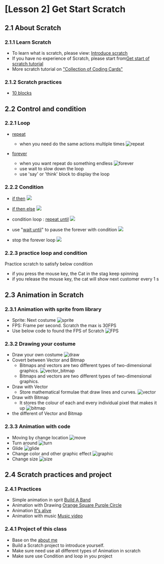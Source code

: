 # [Lesson 2] Get Start Scratch

## 2.1 About Scratch

### 2.1.1 Learn Scratch

- To learn what is scratch, please view:  [Introduce scratch](01.Introduce_Scratch.md)
- If you have no experience of Scratch, please start from[Get start of scratch tutorial](https://scratch.mit.edu/projects/editor/?tutorial=all)
- More scratch tutorial on ["Collection of Coding Cards"](https://resources.scratch.mit.edu/www/cards/en/scratch-cards-all.pdf)

### 2.1.2 Scratch practices

- [10 blocks](./2.10blocks.pdf)

## 2.2 Control and condition

### 2.2.1 Loop


- [repeat](https://en.scratch-wiki.info/wiki/Repeat_()_(block))
  - when you need do the same actions multiple times
   ![repeat](02.01_repeat.png)

- [forever](https://en.scratch-wiki.info/wiki/Forever_(block))
  - when you want repeat do something endless
   ![forever](02.01_forever.png)
  - use wait to slow down the loop
  - use 'say' or 'think' block to display the loop

### 2.2.2 Condition

- [if then](https://en.scratch-wiki.info/wiki/If_()_Then_(block))
  ![](02.02_if_then.png)
  
- [if then else](https://en.scratch-wiki.info/wiki/If_()_Then,_Else_(block))
  ![](02.02_if_then_else.png)

- condition loop : [repeat until](https://en.scratch-wiki.info/wiki/Repeat_Until_()_(block))
  ![](02.02_repeat_until.png)

- use "[wait until](https://en.scratch-wiki.info/wiki/Wait_Until_()_(block))" to pause the forever with condition
  ![](02.02_wait_until.png)

- stop the forever loop
  ![](02.02_forever_if_then.png)

### 2.2.3 practice loop and condition

Practice scratch to satisfy below condition

- if you press the mouse key, the Cat in the stag keep spinning
- if you release the mouse key, the cat will show next customer every 1 s


## 2.3 Animation in Scratch

### 2.3.1 Animation with sprite from library

- Sprite: Next costume
  ![sprite](02.03.1_sprite.png)
- FPS: Frame per second. Scratch the max is 30FPS
- Use below code to found the FPS of Scratch
  ![FPS](02.03.1_FPS.png)
  
### 2.3.2 Drawing your costume

- Draw your own costume
  ![draw](02.03.2_Drawing.png)
- Covert between Vector and Bitmap
  - Bitmaps and vectors are two different types of two-dimensional graphics. 
  ![vector_bitmap](02.03.2_vector_bitmap.png)
  - Bitmaps and vectors are two different types of two-dimensional graphics. 
- Draw with Vector
  - Store mathematical formulae that draw lines and curves.
  ![vector](02.03.2_vector.png)
- Draw with Bitmap
  - It stores the colour of each and every individual pixel that makes it up
  ![bitmap](02.03.2_bitmap.png)  
- the different of Vector and Bitmap

### 2.3.3 Animation with code

- Moving by change location
  ![move](02.03.3_AnimationChangeLocation.png)
- Turn around
  ![turn](02.03.3_AnimationTurnAround.png)
- Glide
  ![glide](02.03.3_AnimationGlide.png)
- Change color and other graphic effect
  ![graphic](02.03.3_AnimationChangeGraphic.png)
- Change size
  ![size](02.03.3_AnimationSize.png)

## 2.4 Scratch practices  and project

### 2.4.1 Practices

- Simple animation in sprit [Build A Band](./3.1.buildABand_v2.pdf)
- Animation with Drawing [Orange Square Purple Circle](3.2.OrangeSquarePurpleCircle_v2.pdf)
- Animation [It's alive](3.3.ItisAlive_v2.pdf)
- Animation with music [Music video](3.4.MusicVideo_v2.pdf)

### 2.4.1 Project of this class

- Base on the  [about me](./2.3AboutMe.pdf)
- Build a Scratch project to introduce yourself.
- Make sure need use all different types of Animation in scratch
- Make sure use Condition and loop in you project
  
